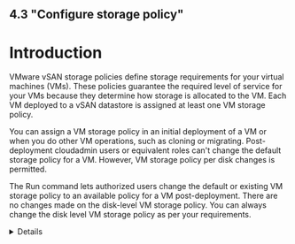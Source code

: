 4.3 "Configure storage policy"
---

# Introduction

VMware vSAN storage policies define storage requirements for your virtual machines (VMs). These policies guarantee the required level of service for your VMs because they determine how storage is allocated to the VM. Each VM deployed to a vSAN datastore is assigned at least one VM storage policy.

You can assign a VM storage policy in an initial deployment of a VM or when you do other VM operations, such as cloning or migrating. Post-deployment cloudadmin users or equivalent roles can't change the default storage policy for a VM. However, VM storage policy per disk changes is permitted.

The Run command lets authorized users change the default or existing VM storage policy to an available policy for a VM post-deployment. There are no changes made on the disk-level VM storage policy. You can always change the disk level VM storage policy as per your requirements.

<details>

## List storage policies
You'll run the Get-StoragePolicy cmdlet to list the vSAN based storage policies available to set on a VM.

Sign in to the Azure portal.

Select Run command > Packages > Get-StoragePolicies.

![](/Images/Storage Policies/run-command-overview-storage-policy.png) 
![images](Images/Storage Policies/run-command-get-storage-policy.png

Provide the required values or change the default values, and then select Run.

![](\Images\Storage Policies\run-command-get-storage-policy.png)

Check Notifications to see the progress.

## Set storage policy on VM

You'll run the Set-VMStoragePolicy cmdlet to modify vSAN-based storage policies on a default cluster, individual VM, or group of VMs sharing a similar VM name. For example, if you have three VMs named "MyVM1", "MyVM2", and "MyVM3", supplying "MyVM*" to the VMName parameter would change the StoragePolicy on all three VMs.

Select Run command > Packages > Set-VMStoragePolicy.

Provide the required values or change the default values, and then select Run.

Check Notifications to see the progress.

## Set storage policy on all VMs in a location

You'll run the Set-LocationStoragePolicy cmdlet to Modify vSAN based storage policies on all VMs in a location where a location is the name of a cluster, resource pool, or folder. For example, if you have 3 VMs in Cluster-3, supplying "Cluster-3" would change the storage policy on all 3 VMs.

Select Run command > Packages > Set-LocationStoragePolicy.

Provide the required values or change the default values, and then select Run.

Check Notifications to see the progress.

## Specify storage policy for a cluster

You'll run the Set-ClusterDefaultStoragePolicy cmdlet to specify default storage policy for a cluster,

Select Run command > Packages > Set-ClusterDefaultStoragePolicy.

Provide the required values or change the default values, and then select Run.

Check Notifications to see the progress.
